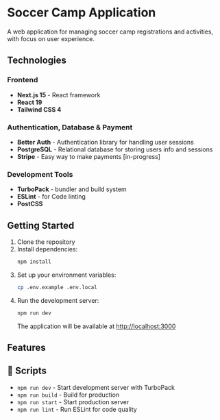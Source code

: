 # Soccer Camp Application

A web application for managing soccer camp registrations and activities, with focus on user experience.

## Technologies

### Frontend
- **Next.js 15** - React framework
- **React 19**
- **Tailwind CSS 4** 

### Authentication, Database & Payment
- **Better Auth** - Authentication library for handling user sessions
- **PostgreSQL** - Relational database for storing users info and sessions
- **Stripe** - Easy way to make payments [in-progress]

### Development Tools
- **TurboPack** - bundler and build system
- **ESLint** - for Code linting 
- **PostCSS** 

## Getting Started

1. Clone the repository
2. Install dependencies:
   ```bash
   npm install
   ```
3. Set up your environment variables:
   ```bash
   cp .env.example .env.local
   ```
4. Run the development server:
   ```bash
   npm run dev
   ```
   The application will be available at [http://localhost:3000](http://localhost:3000)

## Features


## 📝 Scripts

- `npm run dev` - Start development server with TurboPack
- `npm run build` - Build for production
- `npm run start` - Start production server
- `npm run lint` - Run ESLint for code quality

